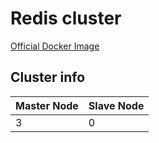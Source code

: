 # Redis cluster

[Official Docker Image](https://hub.docker.com/_/redis)

## Cluster info

|Master Node|Slave Node|
|---|---|
|3|0|

